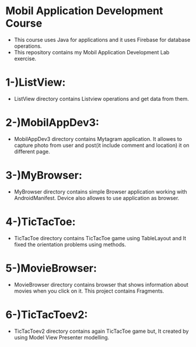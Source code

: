 # Mobil Application Development Course
- This course uses Java for applications and it uses Firebase for database operations.
- This repository contains my Mobil Application Development Lab exercise.

# 1-)ListView:
- ListView directory contains Listview operations and get data from them.

# 2-)MobilAppDev3:
- MobilAppDev3 directory contains Mytagram application. It allowes to capture photo from user and post(it include comment and location) it on different page.

# 3-)MyBrowser:
- MyBrowser directory contains simple Browser application working with AndroidManifest. Device also allowes to use application as browser.

# 4-)TicTacToe:
- TicTacToe directory contains TicTacToe game using TableLayout and It fixed the orientation problems using methods.

# 5-)MovieBrowser:
- MovieBrowser directory contains browser that shows information about movies when you click on it. This project contains Fragments.

# 6-)TicTacToev2:
- TicTacToev2 directory contains again TicTacToe game but, It created by using Model View Presenter modelling.


